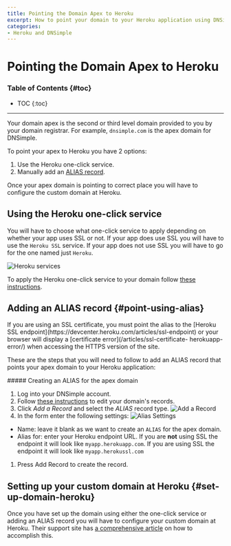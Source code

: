 ```yaml
---
title: Pointing the Domain Apex to Heroku
excerpt: How to point your domain to your Heroku application using DNSimple.
categories:
- Heroku and DNSimple
---
```


# Pointing the Domain Apex to Heroku

### Table of Contents {#toc}

* TOC
{:toc}

---

Your domain apex is the second or third level domain provided to you by your domain registrar. For example, `dnsimple.com` is the apex domain for DNSimple.

To point your apex to Heroku you have 2 options:

1. Use the Heroku one-click service.
1. Manually add an [ALIAS record](/articles/alias-record/).


Once your apex domain is pointing to correct place you will have to configure the custom domain at Heroku.

## Using the Heroku one-click service

You will have to choose what one-click service to apply depending on whether your app uses SSL or not. If your app does use SSL you will have to use the `Heroku SSL` service. If your app does not use SSL you will have to go for the one named just `Heroku`.

![Heroku services](/files/heroku-services.jpg)

To apply the Heroku one-click service to your domain follow [these instructions](/articles/services/#adding-a-service).

## Adding an ALIAS record {#point-using-alias}

<warning>
If you are using an SSL certificate, you must point the alias to the [Heroku SSL endpoint](https://devcenter.heroku.com/articles/ssl-endpoint) or your browser will display a [certificate error](/articles/ssl-certificate-
herokuapp-error/) when accessing the HTTPS version of the site.
</warning>

These are the steps that you will need to follow to add an ALIAS record that points your apex domain to your Heroku application:

<div class="section-steps" markdown="1">
##### Creating an ALIAS for the apex domain

1. Log into your DNSimple account.
1. Follow [these instructions](/articles/record-editor/#access-the-record-editor) to edit your domain's records.
1. Click *Add a Record* and select the *ALIAS* record type.
  ![Add a Record](/files/add-alias-heroku-1.jpg)
1. In the form enter the following settings:
  ![Alias Settings](/files/add-alias-heroku-2.jpg)
  - <label>Name</label>: leave it blank as we want to create an `ALIAS` for the apex domain.
  - <label>Alias for</label>: enter your Heroku endpoint URL. If you are **not** using SSL the endpoint it will look like `myapp.herokuapp.com`. If you are using SSL the endpoint it will look like `myapp.herokussl.com`
1. Press <label>Add Record</label> to create the record.

</div>


## Setting up your custom domain at Heroku {#set-up-domain-heroku}

Once you have set up the domain using either the one-click service or adding an ALIAS record you will have to configure your custom domain at Heroku. Their support site has [a comprehensive article](https://devcenter.heroku.com/articles/custom-domains) on how to accomplish this.
